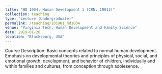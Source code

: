 ```yaml
---
title: "HD 1004: Human Development 1 (CRN: 19013)"
collection: teaching
type: "Lecture (Undergraduate)"
permalink: /teaching/201901_hd1004
venue: "Virginia Tech, Human Development and Family Science"
date: 2019-01-20
location: "Blacksburg, USA"
---
```


Course Description: Basic concepts related to normal human development. Emphasis on developmental theories and principles of physical, social, and emotional growth, development, and behavior of children, individually and within families and cultures, from conception through adolesence.

